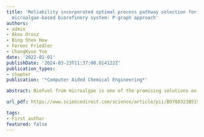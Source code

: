 ```yaml
---
title: 'Reliability incorporated optimal process pathway selection for sustainable
  microalgae-based biorefinery system: P-graph approach'
authors:
- admin
- Akos Orosz
- Bing Shen How
- Ferenc Friedler
- ChangKyoo Yoo
date: '2022-01-01'
publishDate: '2024-03-23T11:37:00.014122Z'
publication_types:
- chapter
publication: '*Computer Aided Chemical Engineering*'

abstract: Biofuel from microalgae is one of the promising solutions on addressing climate change by its possibility of reducing the fossil fuel dependency. Till-date, the overall competitiveness of microalgae based biorefinery is the major concern due to its unique operational mechanism, especially the biological growth of microalgae that fluctuates towards the surrounding. Therefore, a novel graph-theoretic approach has been proposed to provide an optimization approach for identifying optimal process design with the consideration of three aspects that includes:economic, environmental, and reliability. The optimization is conducted using P-graph (a powerful graph-theoretic tool) which is capable to determine optimal and near-optimal solutions based on three objective functions:(i) minimizing annual operating cost, (ii) minimizing potential environmental impact, and (iii) maximizing reliability of process. The pool of feasible solutions (optimal and near-optimal) is obtained by satisfying the constraints on both greenhouse gas emissions and its respective reliability along. Thereupon, a further analysis was carried out with the aid of TOPSIS considering three of the assessment aspects to identify the optimal microalgae biorefinery configuration

url_pdf: https://www.sciencedirect.com/science/article/pii/B9780323851596500361

tags:
- First author
featured: false
---
```

